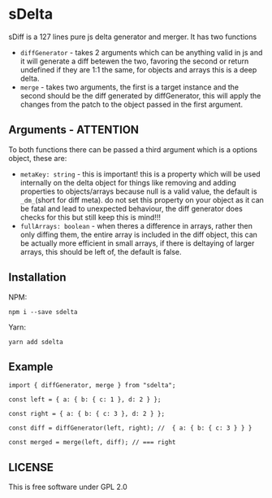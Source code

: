 # sDelta

sDiff is a 127 lines pure js delta generator and merger.
It has two functions
* `diffGenerator` - takes 2 arguments which can be anything valid in js and it will generate a diff betewen the two, favoring the second or return undefined if they are 1:1 the same, for objects and arrays this is a deep delta.
* `merge` - takes two arguments, the first is a target instance and the second should be the diff generated by diffGenerator, this will apply the changes from the patch to the object passed in the first argument.

## Arguments - ATTENTION
To both functions there can be passed a third argument which is a options object, these are:
* `metaKey: string` - this is important! this is a property which will be used internally on the delta object for things like removing and adding properties to objects/arrays because null is a valid value, the default is `_dm_`(short for diff meta). do not set this property on your object as it can be fatal and lead to unexpected behaviour, the diff generator does checks for this but still keep this is mind!!!
* `fullArrays: boolean` - when theres a difference in arrays, rather then only diffing them, the entire array is included in the diff object, this can be actually more efficient in small arrays, if there is deltaying of larger arrays, this should be left of, the default is false.

## Installation
NPM:
```
npm i --save sdelta
```
Yarn:
```
yarn add sdelta
```

## Example
```
import { diffGenerator, merge } from "sdelta";

const left = { a: { b: { c: 1 }, d: 2 } };

const right = { a: { b: { c: 3 }, d: 2 } };

const diff = diffGenerator(left, right); //  { a: { b: { c: 3 } } }

const merged = merge(left, diff); // === right

```

## LICENSE
This is free software under GPL 2.0
